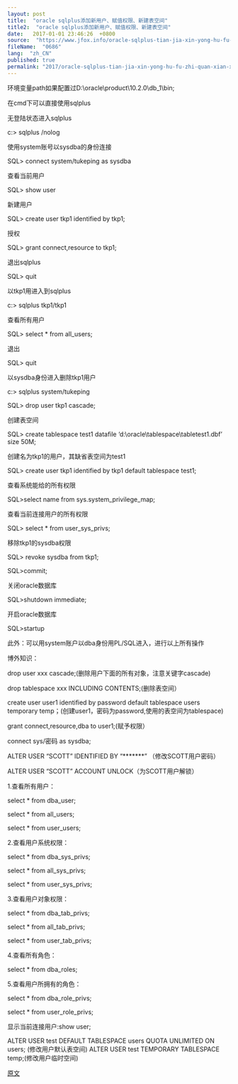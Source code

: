 ```yaml
---
layout: post
title:  "oracle sqlplus添加新用户、赋值权限、新建表空间"
title2:  "oracle sqlplus添加新用户、赋值权限、新建表空间"
date:   2017-01-01 23:46:26  +0800
source:  "https://www.jfox.info/oracle-sqlplus-tian-jia-xin-yong-hu-fu-zhi-quan-xian-xin-jian-biao-kong-jian.html"
fileName:  "0686"
lang:  "zh_CN"
published: true
permalink: "2017/oracle-sqlplus-tian-jia-xin-yong-hu-fu-zhi-quan-xian-xin-jian-biao-kong-jian.html"
---
```




环境变量path如果配置过D:\oracle\product\10.2.0\db_1\bin;

在cmd下可以直接使用sqlplus

无登陆状态进入sqlplus

c:\>  sqlplus /nolog

使用system账号以sysdba的身份连接

SQL>  connect system/tukeping as sysdba

查看当前用户

SQL>  show user

新建用户

SQL>  create user tkp1 identified by tkp1;

授权

SQL>  grant connect,resource to tkp1;

退出sqlplus

SQL>  quit

以tkp1用进入到sqlplus

c:\>  sqlplus tkp1/tkp1

查看所有用户

SQL> select * from all_users;

退出

SQL>  quit

以sysdba身份进入删除tkp1用户

c:\> sqlplus system/tukeping

SQL> drop user tkp1 cascade;

创建表空间

SQL> create tablespace test1 datafile ‘d:\oracle\tablespace\tabletest1.dbf’ size 50M;

创建名为tkp1的用户，其缺省表空间为test1

SQL> create user tkp1 identified by tkp1 default tablespace test1;

查看系统能给的所有权限

SQL>select name from sys.system_privilege_map;

查看当前连接用户的所有权限

SQL> select * from user_sys_privs;

移除tkp1的sysdba权限

SQL> revoke sysdba from tkp1;

SQL>commit;

关闭oracle数据库

SQL>shutdown immediate;

开启oracle数据库

SQL>startup

此外：可以用system账户以dba身份用PL/SQL进入，进行以上所有操作

博外知识：

drop user xxx cascade;(删除用户下面的所有对象，注意关键字cascade)

drop tablespace xxx INCLUDING CONTENTS;(删除表空间）

create user user1 identified by password default tablespace users temporary temp；(创建user1，密码为password,使用的表空间为tablespace)

grant connect,resource,dba to user1;(赋予权限）

connect sys/密码 as sysdba; 

ALTER USER “SCOTT” IDENTIFIED BY “*******” （修改SCOTT用户密码）

ALTER USER “SCOTT” ACCOUNT UNLOCK（为SCOTT用户解锁）

1.查看所有用户： 

select * from dba_user; 

select * from all_users; 

select * from user_users;

2.查看用户系统权限： 

select * from dba_sys_privs; 

select * from all_sys_privs; 

select * from user_sys_privs;

3.查看用户对象权限： 

select * from dba_tab_privs; 

select * from all_tab_privs; 

select * from user_tab_privs;

4.查看所有角色： 

select * from dba_roles;

5.查看用户所拥有的角色： 

select * from dba_role_privs; 

select * from user_role_privs; 

显示当前连接用户:show user;

ALTER   USER   test   DEFAULT   TABLESPACE   users   QUOTA   UNLIMITED   ON   users; (修改用户默认表空间)
ALTER   USER   test   TEMPORARY   TABLESPACE   temp;(修改用户临时空间)

[原文](http://www.jfox.info/url.php?_v=v4&amp;_src=&amp;isencode=1&amp;content=dGltZT0xNDA5NzE3MzYxNDEyJnVybD1odHRwJTNBJTJGJTJGZ2Vla2FueXdoZXJlLmJsb2cuMTYzLmNvbSUyRmJsb2clMkZzdGF0aWMlMkYxODk5MjAzNzMyMDExNjE4MjIzMTY3MjElMkY=)

